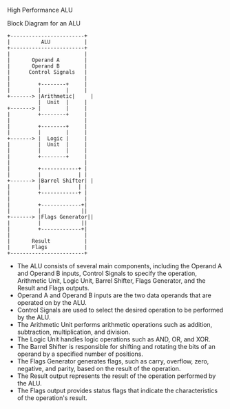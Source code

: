 High Performance ALU

Block Diagram for an ALU

    +------------------------+
    |          ALU           |
    +------------------------+
    |                        |
    |       Operand A        |
    |       Operand B        |
    |      Control Signals   |
    |                        |
    |         +--------+     |
    |         |        |     |
    +-------> |Arithmetic|     |
              |  Unit  |     |
    +-------> |        |     |
    |         +--------+     |
    |                        |
    |         +--------+     |
    |         |        |     |
    +-------> |  Logic |     |
    |         |  Unit  |     |
    |         |        |     |
    |         +--------+     |
    |                        |
    |         +------------+ |
    |         |            | |
    +-------> |Barrel Shifter| |
    |         |            | |
    |         +------------+ |
    |                        |
    |         +-------------+|
    |         |             ||
    +-------> |Flags Generator||
    |         |             ||
    |         +-------------+|
    |                        |
    |       Result           |
    |       Flags            |
    +------------------------+

- The ALU consists of several main components, including the Operand A and Operand B inputs, Control Signals to specify the operation, Arithmetic Unit, Logic Unit, Barrel Shifter, Flags Generator, and the Result and Flags outputs.
- Operand A and Operand B inputs are the two data operands that are operated on by the ALU.
- Control Signals are used to select the desired operation to be performed by the ALU.
- The Arithmetic Unit performs arithmetic operations such as addition, subtraction, multiplication, and division.
- The Logic Unit handles logic operations such as AND, OR, and XOR.
- The Barrel Shifter is responsible for shifting and rotating the bits of an operand by a specified number of positions.
- The Flags Generator generates flags, such as carry, overflow, zero, negative, and parity, based on the result of the operation.
- The Result output represents the result of the operation performed by the ALU.
- The Flags output provides status flags that indicate the characteristics of the operation's result.
